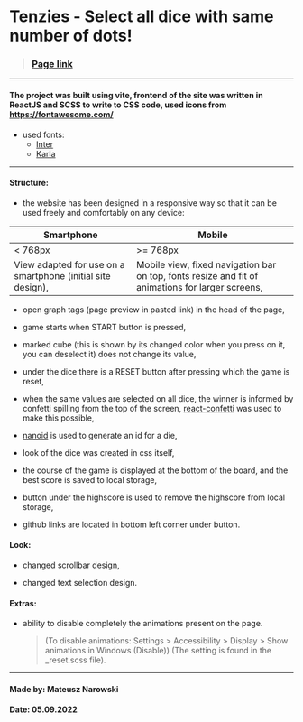 # Tenzies - Select all dice with same number of dots!

> ### [Page link](https://tenzies.mndev.eu)

---

#### The project was built using vite, frontend of the site was written in ReactJS and SCSS to write to CSS code, used icons from https://fontawesome.com/

- used fonts:
  - [Inter](https://fonts.google.com/specimen/Inter)
  - [Karla](https://fonts.google.com/specimen/Karla)

---

#### Structure:

- the website has been designed in a responsive way so that it can be used freely and comfortably on any device:

| Smartphone                                                  | Mobile                                                                                           |
| ----------------------------------------------------------- | ------------------------------------------------------------------------------------------------ |
| < 768px                                                     | >= 768px                                                                                         |
| View adapted for use on a smartphone (initial site design), | Mobile view, fixed navigation bar on top, fonts resize and fit of animations for larger screens, |

- open graph tags (page preview in pasted link) in the head of the page,

- game starts when START button is pressed,

- marked cube (this is shown by its changed color when you press on it, you can deselect it) does not change its value,

- under the dice there is a RESET button after pressing which the game is reset,

- when the same values are selected on all dice, the winner is informed by confetti spilling from the top of the screen, [react-confetti](https://www.npmjs.com/package/react-confetti) was used to make this possible,

- [nanoid](https://www.npmjs.com/package/nanoid) is used to generate an id for a die,

- look of the dice was created in css itself,

- the course of the game is displayed at the bottom of the board, and the best score is saved to local storage,

- button under the highscore is used to remove the highscore from local storage,

- github links are located in bottom left corner under button.

#### Look:

- changed scrollbar design,

- changed text selection design.

#### Extras:

- ability to disable completely the animations present on the page.

  > (To disable animations: Settings > Accessibility > Display > Show animations in Windows (Disable)) (The setting is found in the \_reset.scss file).

---

#### Made by: Mateusz Narowski

#### Date: 05.09.2022
